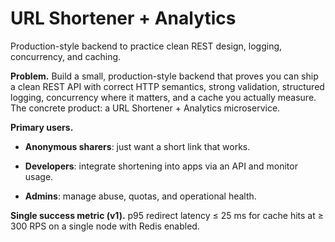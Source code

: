 
# URL Shortener + Analytics

Production-style backend to practice clean REST design, logging, concurrency, and caching.

**Problem.** Build a small, production-style backend that proves you can ship a clean REST API with correct HTTP semantics, strong validation, structured logging, concurrency where it matters, and a cache you actually measure. The concrete product: a URL Shortener + Analytics microservice.

**Primary users.**

- **Anonymous sharers**: just want a short link that works.

- **Developers**: integrate shortening into apps via an API and monitor usage.

- **Admins**: manage abuse, quotas, and operational health.

**Single success metric (v1).**
p95 redirect latency ≤ 25 ms for cache hits at ≥ 300 RPS on a single node with Redis enabled.
